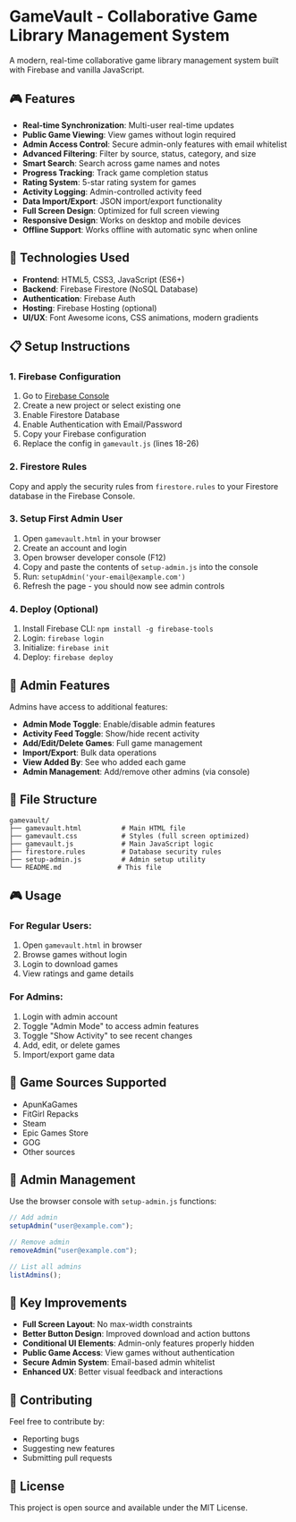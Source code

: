# GameVault - Collaborative Game Library Management System

A modern, real-time collaborative game library management system built with Firebase and vanilla JavaScript.

## 🎮 Features

- **Real-time Synchronization**: Multi-user real-time updates
- **Public Game Viewing**: View games without login required
- **Admin Access Control**: Secure admin-only features with email whitelist
- **Advanced Filtering**: Filter by source, status, category, and size
- **Smart Search**: Search across game names and notes
- **Progress Tracking**: Track game completion status
- **Rating System**: 5-star rating system for games
- **Activity Logging**: Admin-controlled activity feed
- **Data Import/Export**: JSON import/export functionality
- **Full Screen Design**: Optimized for full screen viewing
- **Responsive Design**: Works on desktop and mobile devices
- **Offline Support**: Works offline with automatic sync when online

## 🚀 Technologies Used

- **Frontend**: HTML5, CSS3, JavaScript (ES6+)
- **Backend**: Firebase Firestore (NoSQL Database)
- **Authentication**: Firebase Auth
- **Hosting**: Firebase Hosting (optional)
- **UI/UX**: Font Awesome icons, CSS animations, modern gradients

## 📋 Setup Instructions

### 1. Firebase Configuration

1. Go to [Firebase Console](https://console.firebase.google.com/)
2. Create a new project or select existing one
3. Enable Firestore Database
4. Enable Authentication with Email/Password
5. Copy your Firebase configuration
6. Replace the config in `gamevault.js` (lines 18-26)

### 2. Firestore Rules

Copy and apply the security rules from `firestore.rules` to your Firestore database in the Firebase Console.

### 3. Setup First Admin User

1. Open `gamevault.html` in your browser
2. Create an account and login
3. Open browser developer console (F12)
4. Copy and paste the contents of `setup-admin.js` into the console
5. Run: `setupAdmin('your-email@example.com')`
6. Refresh the page - you should now see admin controls

### 4. Deploy (Optional)

1. Install Firebase CLI: `npm install -g firebase-tools`
2. Login: `firebase login`
3. Initialize: `firebase init`
4. Deploy: `firebase deploy`

## 🎯 Admin Features

Admins have access to additional features:

- **Admin Mode Toggle**: Enable/disable admin features
- **Activity Feed Toggle**: Show/hide recent activity
- **Add/Edit/Delete Games**: Full game management
- **Import/Export**: Bulk data operations
- **View Added By**: See who added each game
- **Admin Management**: Add/remove other admins (via console)

## 📁 File Structure

```
gamevault/
├── gamevault.html          # Main HTML file
├── gamevault.css           # Styles (full screen optimized)
├── gamevault.js            # Main JavaScript logic
├── firestore.rules         # Database security rules
├── setup-admin.js          # Admin setup utility
└── README.md              # This file
```

## 🎮 Usage

### For Regular Users:

1. Open `gamevault.html` in browser
2. Browse games without login
3. Login to download games
4. View ratings and game details

### For Admins:

1. Login with admin account
2. Toggle "Admin Mode" to access admin features
3. Toggle "Show Activity" to see recent changes
4. Add, edit, or delete games
5. Import/export game data

## 🎯 Game Sources Supported

- ApunKaGames
- FitGirl Repacks
- Steam
- Epic Games Store
- GOG
- Other sources

## 🔧 Admin Management

Use the browser console with `setup-admin.js` functions:

```javascript
// Add admin
setupAdmin("user@example.com");

// Remove admin
removeAdmin("user@example.com");

// List all admins
listAdmins();
```

## 🎨 Key Improvements

- **Full Screen Layout**: No max-width constraints
- **Better Button Design**: Improved download and action buttons
- **Conditional UI Elements**: Admin-only features properly hidden
- **Public Game Access**: View games without authentication
- **Secure Admin System**: Email-based admin whitelist
- **Enhanced UX**: Better visual feedback and interactions

## 🤝 Contributing

Feel free to contribute by:

- Reporting bugs
- Suggesting new features
- Submitting pull requests

## 📄 License

This project is open source and available under the MIT License.

